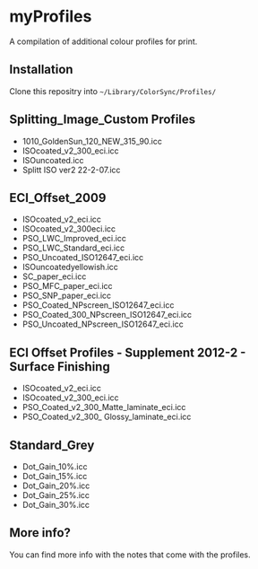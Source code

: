 myProfiles
==========

A compilation of additional colour profiles for print.

Installation
------------
Clone this repositry into `~/Library/ColorSync/Profiles/`

Splitting_Image_Custom Profiles
-------------------------------
* 1010_GoldenSun_120_NEW_315_90.icc
* ISOcoated_v2_300_eci.icc
* ISOuncoated.icc
* Splitt ISO ver2 22-2-07.icc

ECI_Offset_2009
---------------
* ISOcoated_v2_eci.icc
* ISOcoated_v2_300eci.icc
* PSO_LWC_Improved_eci.icc
* PSO_LWC_Standard_eci.icc
* PSO_Uncoated_ISO12647_eci.icc
* ISOuncoatedyellowish.icc
* SC_paper_eci.icc
* PSO_MFC_paper_eci.icc
* PSO_SNP_paper_eci.icc
* PSO_Coated_NPscreen_ISO12647_eci.icc
* PSO_Coated_300_NPscreen_ISO12647_eci.icc
* PSO_Uncoated_NPscreen_ISO12647_eci.icc

ECI Offset Profiles - Supplement 2012-2 - Surface Finishing
-----------------------------------------------------------
* ISOcoated_v2_eci.icc
* ISOcoated_v2_300_eci.icc
* PSO_Coated_v2_300_Matte_laminate_eci.icc
* PSO_Coated_v2_300_ Glossy_laminate_eci.icc

Standard_Grey
-------------
* Dot_Gain_10%.icc
* Dot_Gain_15%.icc
* Dot_Gain_20%.icc
* Dot_Gain_25%.icc
* Dot_Gain_30%.icc

More info?
---------
You can find more info with the notes that come with the profiles.
